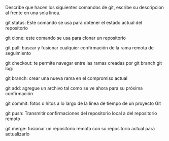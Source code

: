 Describe que hacen los siguientes comandos de git, escribe su descripcion al frente en una sola linea.

git status: Este comando se usa para obtener el estado actual del repositorio

git clone: este comando se usa para clonar un repositorio

git pull: buscar y fusionar cualquier confirmación de la rama remota de seguimiento

git checkout: te permite navegar entre las ramas creadas por git branch
git log:

git branch: crear una nueva rama en el compromiso actual

git add: agregue un archivo tal como se ve ahora para su próxima confirmación

git commit: fotos o hitos a lo largo de la línea de tiempo de un proyecto Git

git push: Transmitir confirmaciones del repositorio local a del repositorio remoto

git merge: fusionar un repositorio remota con su repositorio actual para actualizarlo
